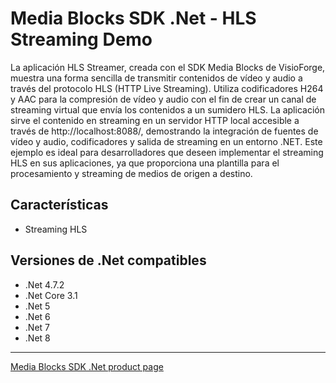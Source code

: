 # Media Blocks SDK .Net - HLS Streaming Demo

La aplicación HLS Streamer, creada con el SDK Media Blocks de VisioForge, muestra una forma sencilla de transmitir contenidos de vídeo y audio a través del protocolo HLS (HTTP Live Streaming). Utiliza codificadores H264 y AAC para la compresión de vídeo y audio con el fin de crear un canal de streaming virtual que envía los contenidos a un sumidero HLS. La aplicación sirve el contenido en streaming en un servidor HTTP local accesible a través de http://localhost:8088/, demostrando la integración de fuentes de vídeo y audio, codificadores y salida de streaming en un entorno .NET. Este ejemplo es ideal para desarrolladores que deseen implementar el streaming HLS en sus aplicaciones, ya que proporciona una plantilla para el procesamiento y streaming de medios de origen a destino.

## Características

- Streaming HLS

## Versiones de .Net compatibles

- .Net 4.7.2
- .Net Core 3.1
- .Net 5
- .Net 6
- .Net 7
- .Net 8

---

[Media Blocks SDK .Net product page](https://www.visioforge.com/media-blocks-sdk)
